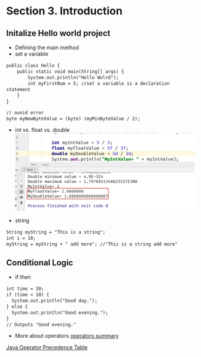 # Section 3. Introduction

## Initalize Hello world project
- Defining the main method
- set a variable

```
public class Hello {
    public static void main(String[] args) {
        System.out.println("Hello Wolrd");
        int myFirstNum = 5; //set a variable is a declaration statement
    }
}
```

```
// avoid error
byte myNewByteValue = (byte) (myMinByteValue / 2);
```

- int vs. float vs. double
    ![01](https://raw.githubusercontent.com/suereey/java_basic_learning/main/screenshot/S3_screenshot/01.png)

- string
```
String myString = "This is a string";
int i = 10;
myString = myString + " add more"; //"This is a string add more"
```

## Conditional Logic
- if then
```
int time = 20;
if (time < 18) {
  System.out.println("Good day.");
} else {
  System.out.println("Good evening.");
}
// Outputs "Good evening."
```

- More about operators
[operators summary](https://docs.oracle.com/javase/tutorial/java/nutsandbolts/opsummary.html)

[Java Operator Precedence Table](http://www.cs.bilkent.edu.tr/~guvenir/courses/CS101/op_precedence.html)

